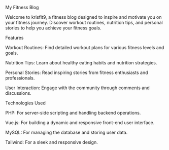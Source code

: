 My Fitness Blog

Welcome to krisfit9, a fitness blog designed to inspire and motivate you on your fitness journey. Discover workout routines, nutrition tips, and personal stories to help you achieve your fitness goals.

Features

Workout Routines: Find detailed workout plans for various fitness levels and goals.

Nutrition Tips: Learn about healthy eating habits and nutrition strategies.

Personal Stories: Read inspiring stories from fitness enthusiasts and professionals.

User Interaction: Engage with the community through comments and discussions.

Technologies Used

PHP: For server-side scripting and handling backend operations.

Vue.js: For building a dynamic and responsive front-end user interface.

MySQL: For managing the database and storing user data.

Tailwind: For a sleek and responsive design.
